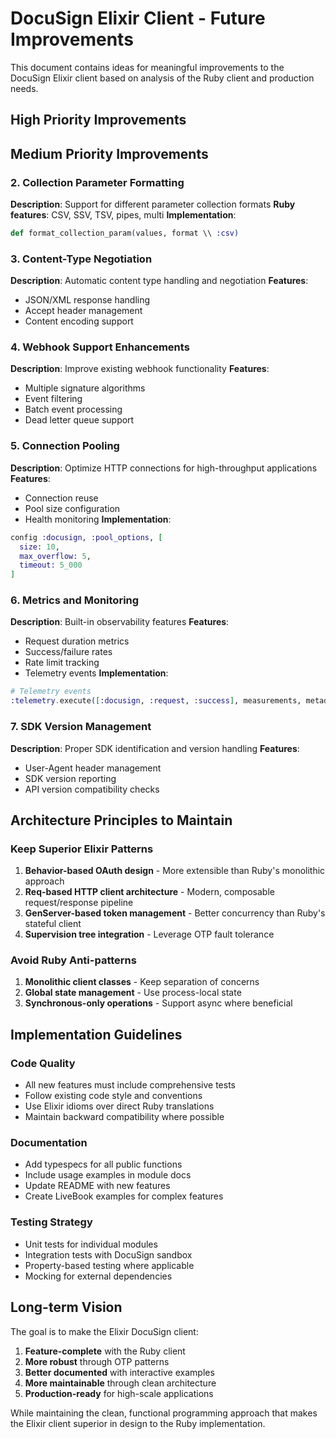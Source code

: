 # DocuSign Elixir Client - Future Improvements

This document contains ideas for meaningful improvements to the DocuSign Elixir client based on analysis of the Ruby client and production needs.

## High Priority Improvements

## Medium Priority Improvements

### 2. Collection Parameter Formatting

**Description**: Support for different parameter collection formats
**Ruby features**: CSV, SSV, TSV, pipes, multi
**Implementation**:

```elixir
def format_collection_param(values, format \\ :csv)
```

### 3. Content-Type Negotiation

**Description**: Automatic content type handling and negotiation
**Features**:

- JSON/XML response handling
- Accept header management
- Content encoding support

### 4. Webhook Support Enhancements

**Description**: Improve existing webhook functionality
**Features**:

- Multiple signature algorithms
- Event filtering
- Batch event processing
- Dead letter queue support

### 5. Connection Pooling

**Description**: Optimize HTTP connections for high-throughput applications
**Features**:

- Connection reuse
- Pool size configuration
- Health monitoring
  **Implementation**:

```elixir
config :docusign, :pool_options, [
  size: 10,
  max_overflow: 5,
  timeout: 5_000
]
```

### 6. Metrics and Monitoring

**Description**: Built-in observability features
**Features**:

- Request duration metrics
- Success/failure rates
- Rate limit tracking
- Telemetry events
  **Implementation**:

```elixir
# Telemetry events
:telemetry.execute([:docusign, :request, :success], measurements, metadata)
```

### 7. SDK Version Management

**Description**: Proper SDK identification and version handling
**Features**:

- User-Agent header management
- SDK version reporting
- API version compatibility checks

## Architecture Principles to Maintain

### Keep Superior Elixir Patterns

1. **Behavior-based OAuth design** - More extensible than Ruby's monolithic approach
2. **Req-based HTTP client architecture** - Modern, composable request/response pipeline
3. **GenServer-based token management** - Better concurrency than Ruby's stateful client
4. **Supervision tree integration** - Leverage OTP fault tolerance

### Avoid Ruby Anti-patterns

1. **Monolithic client classes** - Keep separation of concerns
2. **Global state management** - Use process-local state
3. **Synchronous-only operations** - Support async where beneficial

## Implementation Guidelines

### Code Quality

- All new features must include comprehensive tests
- Follow existing code style and conventions
- Use Elixir idioms over direct Ruby translations
- Maintain backward compatibility where possible

### Documentation

- Add typespecs for all public functions
- Include usage examples in module docs
- Update README with new features
- Create LiveBook examples for complex features

### Testing Strategy

- Unit tests for individual modules
- Integration tests with DocuSign sandbox
- Property-based testing where applicable
- Mocking for external dependencies

## Long-term Vision

The goal is to make the Elixir DocuSign client:

1. **Feature-complete** with the Ruby client
2. **More robust** through OTP patterns
3. **Better documented** with interactive examples
4. **More maintainable** through clean architecture
5. **Production-ready** for high-scale applications

While maintaining the clean, functional programming approach that makes the Elixir client superior in design to the Ruby implementation.
